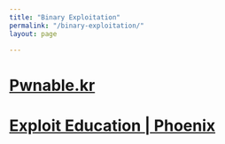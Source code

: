 ```yaml
---
title: "Binary Exploitation"
permalink: "/binary-exploitation/"
layout: page

---
```


# [Pwnable.kr](/binary-exploitation/pwnablekr)

# [Exploit Education | Phoenix](/binary-exploitation/exploit-education-phoenix)

